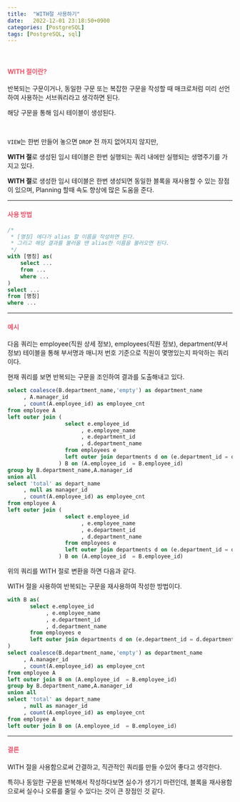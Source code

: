 ```yaml
---
title:  "WITH절 사용하기"
date:   2022-12-01 23:18:50+0900
categories: [PostgreSQL]
tags: [PostgreSQL, sql]
---
```

<br>

#### **<span style="color:#ef5369">WITH 절이란?</span>**

반복되는 구문이거나, 동일한 구문 또는 복잡한 구문을 작성할 때 매크로처럼 미리 선언하여 사용하는 서브쿼리라고 생각하면 된다.

해당 구문을 통해 임시 테이블이 생성된다.

<br>

`VIEW`는 한번 만들어 놓으면 `DROP` 전 까지 없어지지 않지만,

**WITH 절**로 생성된 임시 테이블은 한번 실행되는 쿼리 내에만 실행되는 생명주기를 가지고 있다. 

**WITH 절**로 생성한 임시 테이블은 한번 생성되면 동일한 블록을 재사용할 수 있는 장점이 있으며, Planning 할때 속도 향상에 많은 도움을 준다.

---

#### **<span style="color:#ef5369">사용 방법</span>**

```sql
/*
 * [명칭] 에다가 alias 할 이름을 작성하면 된다.
 * 그리고 해당 결과를 불러올 땐 alias한 이름을 불러오면 된다.
 */
with [명칭] as(
    select ...
    from ...
    where ...
)
select ...
from [명칭]
where ...
```

---

#### **<span style="color:#ef5369">예시</span>**

다음 쿼리는 employee(직원 상세 정보), employees(직원 정보), department(부서 정보) 테이블을 통해 부서명과 매니저 번호 기준으로 직원이 몇명있는지 파악하는 쿼리이다.

현재 쿼리를 보면 반복되는 구문을 조인하여 결과를 도출해내고 있다.

```sql
select coalesce(B.department_name,'empty') as department_name
     , A.manager_id
     , count(A.employee_id) as employee_cnt
from employee A 
left outer join (
                  select e.employee_id
                       , e.employee_name 
                       , e.department_id
                       , d.department_name 
                  from employees e 
                  left outer join departments d on (e.department_id = d.department_id)
                ) B on (A.employee_id  = B.employee_id)
group by B.department_name,A.manager_id 
union all 
select 'total' as depart_name
     , null as manager_id
     , count(A.employee_id) as employee_cnt
from employee A 
left outer join (
                  select e.employee_id
                       , e.employee_name 
                       , e.department_id
                       , d.department_name 
                  from employees e 
                  left outer join departments d on (e.department_id = d.department_id)
                ) B on (A.employee_id  = B.employee_id)
```

위의 쿼리를 WITH 절로 변환을 하면 다음과 같다.

WITH 절을 사용하여 반복되는 구문을 재사용하여 작성한 방법이다.

```sql
with B as(
       select e.employee_id
            , e.employee_name 
            , e.department_id
            , d.department_name 
       from employees e 
       left outer join departments d on (e.department_id = d.department_id)         
)
select coalesce(B.department_name,'empty') as department_name
     , A.manager_id
     , count(A.employee_id) as employee_cnt
from employee A 
left outer join B on (A.employee_id  = B.employee_id)
group by B.department_name,A.manager_id 
union all 
select 'total' as depart_name
     , null as manager_id
     , count(A.employee_id) as employee_cnt
from employee A 
left outer join B on (A.employee_id  = B.employee_id)
```

---

#### **<span style="color:#ef5369">결론</span>**

WITH 절을 사용함으로써 간결하고, 직관적인 쿼리를 만들 수있어 좋다고 생각한다. 

특히나 동일한 구문을 반복해서 작성하다보면 실수가 생기기 마련인데, 블록을 재사용함으로써 실수나 오류를 줄일 수 있다는 것이 큰 장점인 것 같다.